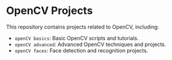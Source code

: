 # OpenCV Projects

This repository contains projects related to OpenCV, including:
- `openCV basics`: Basic OpenCV scripts and tutorials.
- `openCV advanced`: Advanced OpenCV techniques and projects.
- `openCV faces`: Face detection and recognition projects.
